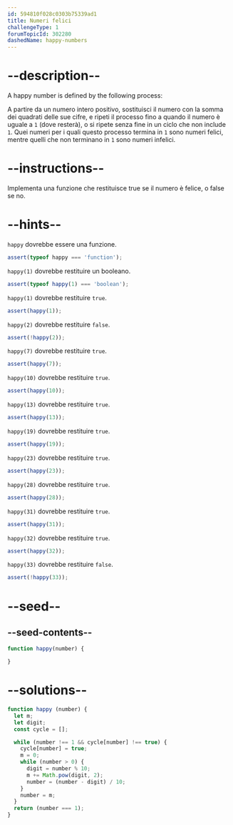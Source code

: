 ```yaml
---
id: 594810f028c0303b75339ad1
title: Numeri felici
challengeType: 1
forumTopicId: 302280
dashedName: happy-numbers
---
```


# --description--

A happy number is defined by the following process:

A partire da un numero intero positivo, sostituisci il numero con la somma dei quadrati delle sue cifre, e ripeti il processo fino a quando il numero è uguale a `1` (dove resterà), o si ripete senza fine in un ciclo che non include `1`. Quei numeri per i quali questo processo termina in `1` sono numeri felici, mentre quelli che non terminano in `1` sono numeri infelici.

# --instructions--

Implementa una funzione che restituisce true se il numero è felice, o false se no.

# --hints--

`happy` dovrebbe essere una funzione.

```js
assert(typeof happy === 'function');
```

`happy(1)` dovrebbe restituire un booleano.

```js
assert(typeof happy(1) === 'boolean');
```

`happy(1)` dovrebbe restituire `true`.

```js
assert(happy(1));
```

`happy(2)` dovrebbe restituire `false`.

```js
assert(!happy(2));
```

`happy(7)` dovrebbe restituire `true`.

```js
assert(happy(7));
```

`happy(10)` dovrebbe restituire `true`.

```js
assert(happy(10));
```

`happy(13)` dovrebbe restituire `true`.

```js
assert(happy(13));
```

`happy(19)` dovrebbe restituire `true`.

```js
assert(happy(19));
```

`happy(23)` dovrebbe restituire `true`.

```js
assert(happy(23));
```

`happy(28)` dovrebbe restituire `true`.

```js
assert(happy(28));
```

`happy(31)` dovrebbe restituire `true`.

```js
assert(happy(31));
```

`happy(32)` dovrebbe restituire `true`.

```js
assert(happy(32));
```

`happy(33)` dovrebbe restituire `false`.

```js
assert(!happy(33));
```

# --seed--

## --seed-contents--

```js
function happy(number) {

}
```

# --solutions--

```js
function happy (number) {
  let m;
  let digit;
  const cycle = [];

  while (number !== 1 && cycle[number] !== true) {
    cycle[number] = true;
    m = 0;
    while (number > 0) {
      digit = number % 10;
      m += Math.pow(digit, 2);
      number = (number - digit) / 10;
    }
    number = m;
  }
  return (number === 1);
}
```
